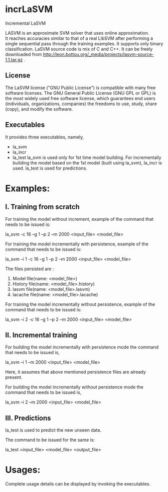 incrLaSVM
=========

Incremental LaSVM

LASVM is an approximate SVM solver that uses online approximation.  
It reaches accuracies similar to that of a real LibSVM after performing a single sequential pass through the training examples.
It supports only binary classification. LaSVM source code is mix of C and C++. 
It can be freely downloaded from   http://leon.bottou.org/_media/projects/lasvm-source-1.1.tar.gz . 

License
-------
The LaSVM license ("GNU Public License") is compatible with many free software licenses. The GNU General Public License (GNU GPL or GPL) is the most widely used free software license, which guarantees end users (individuals, organizations, companies) the freedoms to use, study, share (copy), and modify the software. 

Executables
-----------
It provides three executables, namely,
* la_svm 
* la_incr
* la_test
la_svm is used only for 1st time model building. For incrementally building the model based on the 1st model (built using la_svm), la_incr is used. 
la_test is used for predictions.

Examples:
=========

I. Training from scratch
------------------------

For training the model without increment, example of the command that needs to be issued is:

la_svm -c 16 –g 1 –p 2 –m 2000 \<input_file\> \<model_file\>

For training the model incrementally with persistence, example of the command that needs to be issued is:

la_svm –i 1 -c 16 –g 1 –p 2 –m 2000 \<input_file\> \<model_file\>

The files persisted are :
  1.  Model file(name: \<model_file\>)
  2.  History file(name: \<model_file\>.history)
  3.  lasvm file(name: \<model_file\>.lasvm)
  4.  lacache file(name: \<model_file\>.lacache)

For training the model incrementally without persistence, example of the command that needs to be issued is:

la_svm –i 2 -c 16 –g 1 –p 2 –m 2000 \<input_file\> \<model_file\>


II. Incremental training
---------------------
For building the model incrementally with persistence mode the command that needs to be issued is, 

la_svm –i 1 –m 2000 \<input_file\> \<model_file\>

Here, it assumes that above mentioned persistence files are already present. 

For building the model incrementally without persistence mode the command that needs to be issued is, 

la_svm –i 2 –m 2000 \<input_file\> \<model_file\>


III. Predictions
----------------
la_test is used to predict the new unseen data. 

The command to be issued for the same is:

la_test \<input_file\> \<model_file\> \<output_file\>

Usages:
========
Complete usage details can be displayed by invoking the executables.

